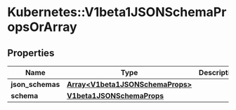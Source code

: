 # Kubernetes::V1beta1JSONSchemaPropsOrArray

## Properties
Name | Type | Description | Notes
------------ | ------------- | ------------- | -------------
**json_schemas** | [**Array&lt;V1beta1JSONSchemaProps&gt;**](V1beta1JSONSchemaProps.md) |  | 
**schema** | [**V1beta1JSONSchemaProps**](V1beta1JSONSchemaProps.md) |  | 


